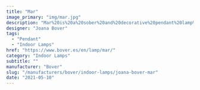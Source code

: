 ```yaml
---
title: "Mar"
image_primary: "img/mar.jpg"
description: "Mar%20is%20a%20sober%20and%20decorative%20pendant%20lamp%2C%20with%20linear%20and%20plain%20shapes.%20It%20is%20made%20in%20brass%20%2Cnickel%20or%20chrome%20plated.%20Also%20available%20covered%20with%20natural%20cow%20leather%20in%20two%20different%20tones.%20Mar%20lamp%20offers%20a%20direct%20and%20comfortable%20light.%20The%20electrical%20wires%20are%20available%20in%20red%20cotton%20if%20looking%20for%20a%20fresher%20air%20%A0or%20transparent%20to%20maintain%20a%20%A0greater%20balance%20with%20the%20environment.%0A%0A"
designer: "Joana Bover"
tags: 
  - "Pendant"
  - "Indoor Lamps"
href: "https://www.bover.es/en/lamp/mar/"
category: "Indoor Lamps"
subtitle: ""
manufacturer: "Bover"
slug: "/manufacturers/bover/indoor-lamps/joana-bover-mar"
date: "2021-05-10"
---
```

